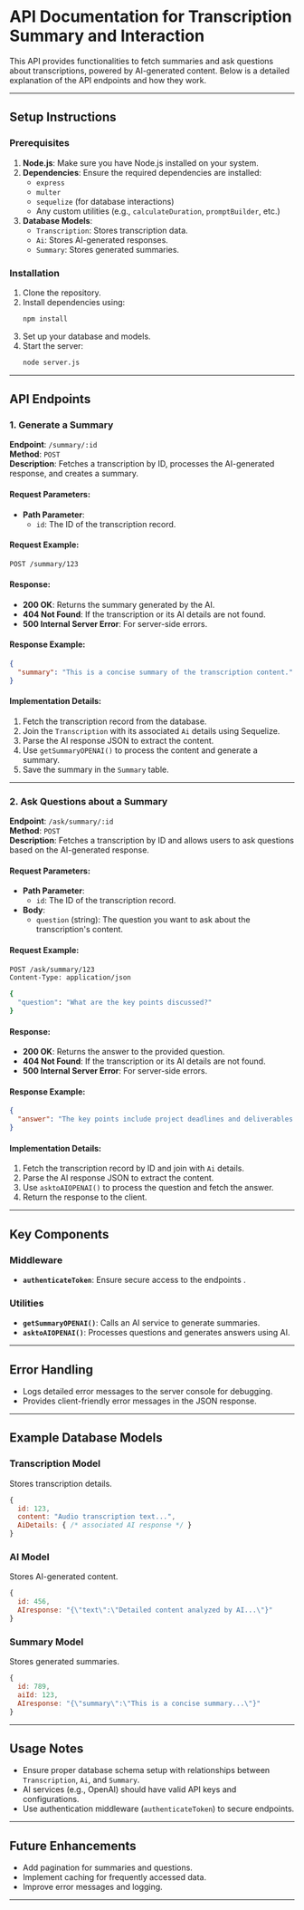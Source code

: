 # API Documentation for Transcription Summary and Interaction

This API provides functionalities to fetch summaries and ask questions about transcriptions, powered by AI-generated content. Below is a detailed explanation of the API endpoints and how they work.

---

## **Setup Instructions**

### Prerequisites
1. **Node.js**: Make sure you have Node.js installed on your system.
2. **Dependencies**: Ensure the required dependencies are installed:
    - `express`
    - `multer`
    - `sequelize` (for database interactions)
    - Any custom utilities (e.g., `calculateDuration`, `promptBuilder`, etc.)
3. **Database Models**:
    - `Transcription`: Stores transcription data.
    - `Ai`: Stores AI-generated responses.
    - `Summary`: Stores generated summaries.

### Installation
1. Clone the repository.
2. Install dependencies using:
   ```bash
   npm install
   ```
3. Set up your database and models.
4. Start the server:
   ```bash
   node server.js
   ```

---

## **API Endpoints**

### 1. **Generate a Summary**
**Endpoint**: `/summary/:id`  
**Method**: `POST`  
**Description**: Fetches a transcription by ID, processes the AI-generated response, and creates a summary.

#### Request Parameters:
- **Path Parameter**:
    - `id`: The ID of the transcription record.

#### Request Example:
```bash
POST /summary/123
```

#### Response:
- **200 OK**: Returns the summary generated by the AI.
- **404 Not Found**: If the transcription or its AI details are not found.
- **500 Internal Server Error**: For server-side errors.

#### Response Example:
```json
{
  "summary": "This is a concise summary of the transcription content."
}
```

#### Implementation Details:
1. Fetch the transcription record from the database.
2. Join the `Transcription` with its associated `Ai` details using Sequelize.
3. Parse the AI response JSON to extract the content.
4. Use `getSummaryOPENAI()` to process the content and generate a summary.
5. Save the summary in the `Summary` table.

---

### 2. **Ask Questions about a Summary**
**Endpoint**: `/ask/summary/:id`  
**Method**: `POST`  
**Description**: Fetches a transcription by ID and allows users to ask questions based on the AI-generated response.

#### Request Parameters:
- **Path Parameter**:
    - `id`: The ID of the transcription record.
- **Body**:
    - `question` (string): The question you want to ask about the transcription's content.

#### Request Example:
```bash
POST /ask/summary/123
Content-Type: application/json

{
  "question": "What are the key points discussed?"
}
```

#### Response:
- **200 OK**: Returns the answer to the provided question.
- **404 Not Found**: If the transcription or its AI details are not found.
- **500 Internal Server Error**: For server-side errors.

#### Response Example:
```json
{
  "answer": "The key points include project deadlines and deliverables."
}
```

#### Implementation Details:
1. Fetch the transcription record by ID and join with `Ai` details.
2. Parse the AI response JSON to extract the content.
3. Use `asktoAIOPENAI()` to process the question and fetch the answer.
4. Return the response to the client.

---

## **Key Components**

### Middleware
- **`authenticateToken`**: Ensure secure access to the endpoints .

### Utilities
- **`getSummaryOPENAI()`**: Calls an AI service to generate summaries.
- **`asktoAIOPENAI()`**: Processes questions and generates answers using AI.

---

## **Error Handling**
- Logs detailed error messages to the server console for debugging.
- Provides client-friendly error messages in the JSON response.

---

## **Example Database Models**

### Transcription Model
Stores transcription details.
```javascript
{
  id: 123,
  content: "Audio transcription text...",
  AiDetails: { /* associated AI response */ }
}
```

### AI Model
Stores AI-generated content.
```javascript
{
  id: 456,
  AIresponse: "{\"text\":\"Detailed content analyzed by AI...\"}"
}
```

### Summary Model
Stores generated summaries.
```javascript
{
  id: 789,
  aiId: 123,
  AIresponse: "{\"summary\":\"This is a concise summary...\"}"
}
```

---

## **Usage Notes**
- Ensure proper database schema setup with relationships between `Transcription`, `Ai`, and `Summary`.
- AI services (e.g., OpenAI) should have valid API keys and configurations.
- Use authentication middleware (`authenticateToken`) to secure endpoints.

---

## **Future Enhancements**
- Add pagination for summaries and questions.
- Implement caching for frequently accessed data.
- Improve error messages and logging.

---
